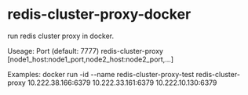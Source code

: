 # redis-cluster-proxy-docker
run redis cluster proxy in docker.

Useage:
  Port (default: 7777)
  redis-cluster-proxy [node1_host:node1_port,node2_host:node2_port,...]
  
Examples:
  docker run -id --name redis-cluster-proxy-test redis-cluster-proxy 10.222.38.166:6379 10.222.33.161:6379 10.222.10.130:6379
